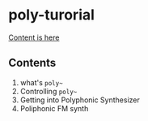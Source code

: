 # poly-turorial
[Content is here](https://hana.qux-jp.com/home/2019/02/?p=2346)

## Contents
1. what's `poly~`
2. Controlling `poly~`
3. Getting into Polyphonic Synthesizer
4. Poliphonic FM synth
